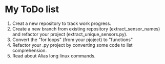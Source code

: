 # My ToDo list 

1. Creat a new repository to track  work progress.
2. Create a new branch from existing repository (extract_sensor_names) and refactor your project (extract_unique_sensors.py).
3. Convert the "for loops" (from your pjoject) to "functions" 
4. Refactor your .py project by converting some code to list comprehension.
5. Read about Alias long linux 
commands.
